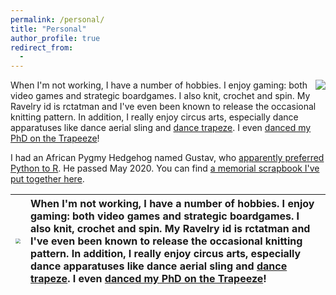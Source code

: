 ```yaml
---
permalink: /personal/
title: "Personal"
author_profile: true
redirect_from: 
  - 
---
```


<img align="right" src="https://github.com/rctatman/rctatman.github.io/blob/master/images/circus_pic.jpeg?raw=true">


When I'm not working, I have a number of hobbies. I enjoy gaming: both video games and strategic boardgames. I also knit, crochet and spin. My Ravelry id is rctatman and I've even been known to release the occasional knitting pattern. In addition, I really enjoy circus arts, especially dance apparatuses like dance aerial sling and [dance trapeze](https://www.dropbox.com/s/b1qfrdynfqxyuyr/rachael_TrapeezePiece.MTS?dl=0). I even [danced my PhD on the Trapeeze](https://www.youtube.com/watch?v=Fct1QBv1oWE)!

I had an African Pygmy Hedgehog named Gustav, who [apparently preferred Python to R](https://twitter.com/rctatman/status/992065377378095106). He passed May 2020. You can find [a memorial scrapbook I've put together here](https://www.dropbox.com/s/3cjg8dwuv3g5uzq/gustav_book.pdf?dl=0).

| <img src="https://i.imgur.com/9PzScua.jpg" style="zoom:50%;" /> | When I'm not working, I have a number of hobbies. I enjoy gaming: both video games and strategic boardgames. I also knit, crochet and spin. My Ravelry id is rctatman and I've even been known to release the occasional knitting pattern. In addition, I really enjoy circus arts, especially dance apparatuses like dance aerial sling and [dance trapeze](https://www.dropbox.com/s/b1qfrdynfqxyuyr/rachael_TrapeezePiece.MTS?dl=0). I even [danced my PhD on the Trapeeze](https://www.youtube.com/watch?v=Fct1QBv1oWE)! |
| ------------------------------------------------------------ | :----------------------------------------------------------- |
